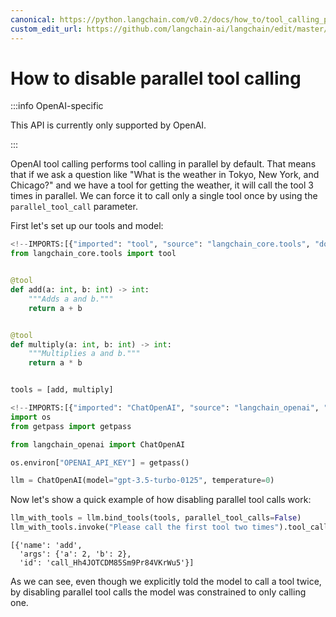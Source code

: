 ```yaml
---
canonical: https://python.langchain.com/v0.2/docs/how_to/tool_calling_parallel/
custom_edit_url: https://github.com/langchain-ai/langchain/edit/master/docs/docs/how_to/tool_calling_parallel.ipynb
---
```


# How to disable parallel tool calling

:::info OpenAI-specific

This API is currently only supported by OpenAI.

:::

OpenAI tool calling performs tool calling in parallel by default. That means that if we ask a question like "What is the weather in Tokyo, New York, and Chicago?" and we have a tool for getting the weather, it will call the tool 3 times in parallel. We can force it to call only a single tool once by using the `parallel_tool_call` parameter.

First let's set up our tools and model:

```python
<!--IMPORTS:[{"imported": "tool", "source": "langchain_core.tools", "docs": "https://api.python.langchain.com/en/latest/tools/langchain_core.tools.convert.tool.html", "title": "How to disable parallel tool calling"}]-->
from langchain_core.tools import tool


@tool
def add(a: int, b: int) -> int:
    """Adds a and b."""
    return a + b


@tool
def multiply(a: int, b: int) -> int:
    """Multiplies a and b."""
    return a * b


tools = [add, multiply]
```

```python
<!--IMPORTS:[{"imported": "ChatOpenAI", "source": "langchain_openai", "docs": "https://api.python.langchain.com/en/latest/chat_models/langchain_openai.chat_models.base.ChatOpenAI.html", "title": "How to disable parallel tool calling"}]-->
import os
from getpass import getpass

from langchain_openai import ChatOpenAI

os.environ["OPENAI_API_KEY"] = getpass()

llm = ChatOpenAI(model="gpt-3.5-turbo-0125", temperature=0)
```

Now let's show a quick example of how disabling parallel tool calls work:

```python
llm_with_tools = llm.bind_tools(tools, parallel_tool_calls=False)
llm_with_tools.invoke("Please call the first tool two times").tool_calls
```

```output
[{'name': 'add',
  'args': {'a': 2, 'b': 2},
  'id': 'call_Hh4JOTCDM85Sm9Pr84VKrWu5'}]
```

As we can see, even though we explicitly told the model to call a tool twice, by disabling parallel tool calls the model was constrained to only calling one.